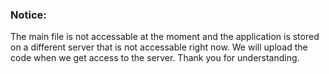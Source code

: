 ### Notice:
The main file is not accessable at the moment and the application is stored on a different server that is not accessable right now. We will upload the code when we get access to the server. Thank you for understanding.
